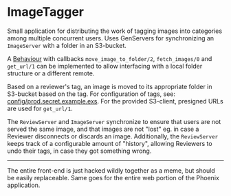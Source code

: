 # ImageTagger

Small application for distributing the work of tagging images into categories among multiple concurrent users. Uses GenServers for synchronizing an `ImageServer` with a folder in an S3-bucket. 

A [Behaviour](lib/image_tagger/images/images_behaviour.ex) with callbacks `move_image_to_folder/2`, `fetch_images/0` and `get_url/1` can be implemented to allow interfacing with a local folder structure or a different remote. 

Based on a reviewer's tag, an image is moved to its  appropriate folder in S3-bucket based on the tag. 
For configuration of tags, see: [config/prod.secret.example.exs](config/prod.secret.example.exs). For the provided S3-client, presigned URLs are used for `get_url/1`.

The `ReviewServer` and `ImageServer` synchronize to ensure that users are not served the same image,
and that images are not "lost" eg. in case a Reviewer disconnects or discards an image. Additionally, the `ReviewServer` keeps track of a configurable amount of "history", allowing Reviewers to undo their tags, in case they got something wrong.


---

The entire front-end is just hacked wildly together as a meme, but should be easily replaceable.
Same goes for the entire web portion of the Phoenix application.
